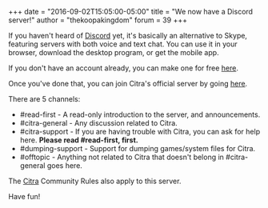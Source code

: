 +++
date = "2016-09-02T15:05:00-05:00"
title = "We now have a Discord server!"
author = "thekoopakingdom"
forum = 39
+++

If you haven't heard of [Discord](https://discordapp.com/) yet, it's basically an alternative to Skype, featuring servers with both voice and text chat. You can use it in your browser, download the desktop program, or get the mobile app.

If you don't have an account already, you can make one for free [here](https://discordapp.com/register).

Once you've done that, you can join Citra's official server by going [here](https://discord.gg/fZwvKPu).

There are 5 channels:

* #read-first - A read-only introduction to the server, and announcements.
* #citra-general - Any discussion related to Citra.
* #citra-support - If you are having trouble with Citra, you can ask for help here. **Please read #read-first, first.**
* #dumping-support - Support for dumping games/system files for Citra.
* #offtopic - Anything not related to Citra that doesn't belong in #citra-general goes here.

The [Citra](https://citra-emu.org/page/rules) Community Rules also apply to this server.

Have fun!
